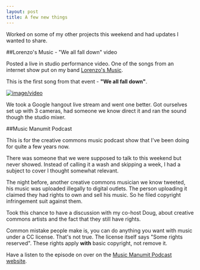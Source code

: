 ```yaml
---
layout: post
title: A few new things
---
```

Worked on some of my other projects this weekend and had updates I wanted to share.

##Lorenzo's Music - "We all fall down" video

Posted a live in studio performance video. One of the songs from an internet show put on my band [Lorenzo's Music](http://www.lorenzosmusic.com/2015/07/we-all-fall-down-live-video.html). 

This is the first song from that event - **"We all fall down"**.

<a href="https://www.youtube.com/watch?v=JMb83zASU5U" target="_blank">
  <img alt="image/video" border="0" src="http://1.bp.blogspot.com/-vZK1G5zZGOg/VbRafPETq1I/AAAAAAAAbLs/wQwsELteRzU/s800/yt-we-all-fall-down-video-title-card-w-button.png" title="Play Video &quot;We All Fall Down&quot;" />
</a>

We took a Google hangout live stream and went one better. Got ourselves set up with 3 cameras, had someone we know direct it and ran the sound though the studio mixer.

##Music Manumit Podcast

This is for the creative commons music podcast show that I've been doing for quite a few years now. 

There was someone that we were supposed to talk to this weekend but never showed. Instead of calling it a wash and skipping a week, I had a subject to cover I thought somewhat relevant. 

The night before, another creative commons musician we know tweeted, his music was uploaded illegally to digital outlets. The person uploading it claimed they had rights to own and sell his music. So he filed copyright infringement suit against them. 

Took this chance to have a discussion with my co-host Doug, about creative commons artists and the fact that they still have rights.

Common mistake people make is, you can do anything you want with music under a CC license. That's not true.  The license itself says "Some rights reserved". These rights apply **with** basic copyright, not remove it.

Have a listen to the episode on over on the [Music Manumit Podcast website](http://www.musicmanumit.com/2015/07/copyright-fight-150726-music-manumit.html).
